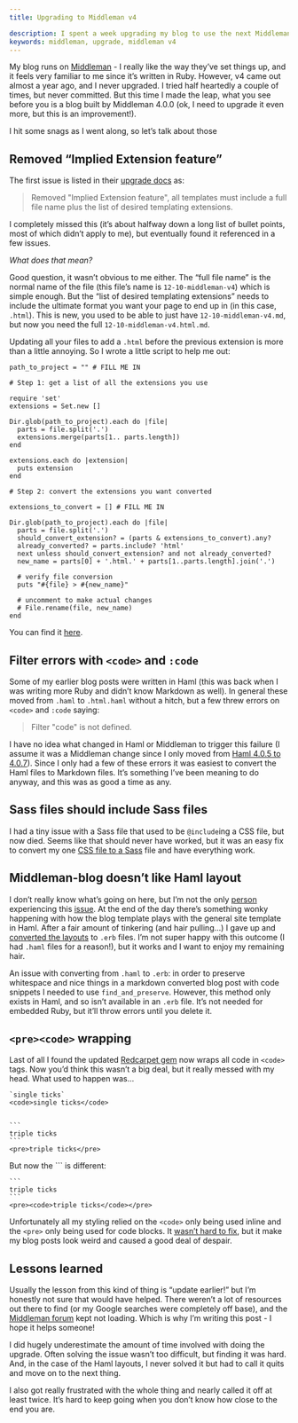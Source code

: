 ```yaml
---
title: Upgrading to Middleman v4

description: I spent a week upgrading my blog to use the next Middleman version. Hopefully my experience will help someone else.
keywords: middleman, upgrade, middleman v4
---
```


My blog runs on [Middleman](https://middlemanapp.com/) - I really like the way they’ve set things up, and it feels very familiar to me since it’s written in Ruby. However, v4 came out almost a year ago, and I never upgraded. I tried half heartedly a couple of times, but never committed. But this time I made the leap, what you see before you is a blog built by Middleman 4.0.0 (ok, I need to upgrade it even more, but this is an improvement!).

I hit some snags as I went along, so let’s talk about those

## Removed “Implied Extension feature”

The first issue is listed in their [upgrade docs](https://middlemanapp.com/basics/upgrade-v4/) as:

> Removed "Implied Extension feature", all templates must include a full file name plus the list of desired templating extensions.

I completely missed this (it’s about halfway down a long list of bullet points, most of which didn’t apply to me), but eventually found it referenced in a few issues.

*What does that mean?*

Good question, it wasn’t obvious to me either. The “full file name” is the normal name of the file (this file’s name is `12-10-middleman-v4`) which is simple enough. But the “list of desired templating extensions” needs to include the ultimate format you want your page to end up in (in this case, `.html`). This is new, you used to be able to just have `12-10-middleman-v4.md`, but now you need the full `12-10-middleman-v4.html.md`.

Updating all your files to add a `.html` before the previous extension is more than a little annoying. So I wrote a little script to help me out:

```
path_to_project = "" # FILL ME IN

# Step 1: get a list of all the extensions you use

require 'set'
extensions = Set.new []

Dir.glob(path_to_project).each do |file|
  parts = file.split('.')
  extensions.merge(parts[1.. parts.length])
end

extensions.each do |extension|
  puts extension
end

# Step 2: convert the extensions you want converted

extensions_to_convert = [] # FILL ME IN

Dir.glob(path_to_project).each do |file|
  parts = file.split('.')
  should_convert_extension? = (parts & extensions_to_convert).any?
  already_converted? = parts.include? 'html'
  next unless should_convert_extension? and not already_converted?
  new_name = parts[0] + '.html.' + parts[1..parts.length].join('.')

  # verify file conversion
  puts "#{file} > #{new_name}"

  # uncomment to make actual changes
  # File.rename(file, new_name)
end
```

You can find it [here](https://gist.github.com/lbain/5ce9ef81f6a3ce6f3b4b84774f9a63d8).

## Filter errors with `<code>` and `:code`

Some of my earlier blog posts were written in Haml (this was back when I was writing more Ruby and didn’t know Markdown as well). In general these moved from `.haml` to `.html.haml` without a hitch, but a few threw errors on `<code>` and `:code` saying:

> Filter "code" is not defined.

I have no idea what changed in Haml or Middleman to trigger this failure (I assume it was a Middleman change since I only moved from [Haml 4.0.5 to 4.0.7](https://github.com/lbain/lucybain/commit/0cab70d26bd82946dbc6475fe0a4bb147f5639b4)). Since I only had a few of these errors it was easiest to convert the Haml files to Markdown files. It’s something I’ve been meaning to do anyway, and this was as good a time as any.

## Sass files should include Sass files

I had a tiny issue with a Sass file that used to be `@include`ing a CSS file, but now died. Seems like that should never have worked, but it was an easy fix to convert my one [CSS file to a Sass](http://css2sass.herokuapp.com/) file and have everything work.

## Middleman-blog doesn’t like Haml layout

I don’t really know what’s going on here, but I’m not the only [person](https://github.com/middleman/middleman-blog/issues/324) experiencing this [issue](https://github.com/middleman/middleman-blog/issues/322). At the end of the day there’s something wonky happening with how the blog template plays with the general site template in Haml. After a fair amount of tinkering (and hair pulling...) I gave up and [converted the layouts](https://haml2erb.org/) to `.erb` files. I’m not super happy with this outcome (I had `.haml` files for a reason!), but it works and I want to enjoy my remaining hair.

An issue with converting from `.haml` to `.erb`: in order to preserve whitespace and nice things in a markdown converted blog post with code snippets I needed to use `find_and_preserve`. However, this method only exists in Haml, and so isn’t available in an `.erb` file. It’s not needed for embedded Ruby, but it’ll throw errors until you delete it.

## `<pre><code>` wrapping

Last of all I found the updated [Redcarpet gem](https://github.com/vmg/redcarpet) now wraps all code in `<code>` tags. Now you’d think this wasn’t a big deal, but it really messed with my head. What used to happen was...

    `single ticks`
    <code>single ticks</code>


    ```
    triple ticks
    ```
    <pre>triple ticks</pre>

But now the ``` is different:

    ```
    triple ticks
    ```
    <pre><code>triple ticks</code></pre>

Unfortunately all my styling relied on the `<code>` only being used inline and the `<pre>` only being used for code blocks. It [wasn’t hard to fix](https://github.com/lbain/lucybain/commit/945fd5c249731572e1c9ebeb2a3a7e97351de2cd), but it make my blog posts look weird and caused a good deal of despair.

## Lessons learned

Usually the lesson from this kind of thing is “update earlier!” but I’m honestly not sure that would have helped. There weren’t a lot of resources out there to find (or my Google searches were completely off base), and the [Middleman forum](https://forum.middlemanapp.com) kept not loading. Which is why I’m writing this post - I hope it helps someone!

I did hugely underestimate the amount of time involved with doing the upgrade. Often solving the issue wasn’t too difficult, but finding it was hard. And, in the case of the Haml layouts, I never solved it but had to call it quits and move on to the next thing.

I also got really frustrated with the whole thing and nearly called it off at least twice. It’s hard to keep going when you don’t know how close to the end you are. 




